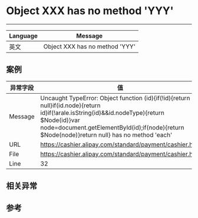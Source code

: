 
# Object XXX has no method 'YYY'

----

| Language | Message                        |
|----------|--------------------------------|
| 英文     | Object XXX has no method 'YYY' |

## 案例

| 异常字段 | 值                                                                                                                                                                                                                                          |
|----------|---------------------------------------------------------------------------------------------------------------------------------------------------------------------------------------------------------------------------------------------|
| Message  | Uncaught TypeError: Object function (id){if(!id){return null}if(id.node){return id}if(!arale.isString(id)&&id.nodeType){return $Node(id)}var node=document.getElementById(id);if(node){return $Node(node)}return null} has no method 'each' |
| URL      | https://cashier.alipay.com/standard/payment/cashier.htm                                                                                                                                                                                     |
| File     | https://cashier.alipay.com/standard/payment/cashier.htm                                                                                                                                                                                     |
| Line     | 32                                                                                                                                                                                                                                          |


## 相关异常


## 参考
